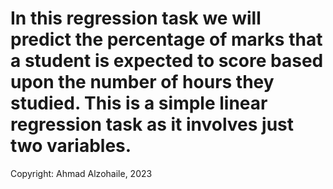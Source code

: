 # In this regression task we will predict the percentage of marks that a student is expected to score based upon the number of hours they studied. This is a simple linear regression task as it involves just two variables.

Copyright: Ahmad Alzohaile, 2023
